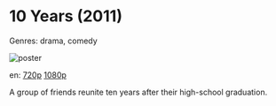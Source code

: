 # 10 Years (2011)

Genres: drama, comedy

![poster](http://image.tmdb.org/t/p/w500/kZq3Cq3Gh0HgW1ki5oFJwxR7Wn7.jpg)

en:
  [720p](magnet:?xt=urn:btih:97A58A8DE6E0663E847F22F561CF61A61FECAF64&tr=udp://glotorrents.pw:6969/announce&tr=udp://tracker.opentrackr.org:1337/announce&tr=udp://torrent.gresille.org:80/announce&tr=udp://tracker.openbittorrent.com:80&tr=udp://tracker.coppersurfer.tk:6969&tr=udp://tracker.leechers-paradise.org:6969&tr=udp://p4p.arenabg.ch:1337&tr=udp://tracker.internetwarriors.net:1337)
  [1080p](magnet:?xt=urn:btih:301C00AE4EE8C5231248F63B141DCEF5E6B96F4D&tr=udp://glotorrents.pw:6969/announce&tr=udp://tracker.opentrackr.org:1337/announce&tr=udp://torrent.gresille.org:80/announce&tr=udp://tracker.openbittorrent.com:80&tr=udp://tracker.coppersurfer.tk:6969&tr=udp://tracker.leechers-paradise.org:6969&tr=udp://p4p.arenabg.ch:1337&tr=udp://tracker.internetwarriors.net:1337)
  


A group of friends reunite ten years after their high-school graduation.